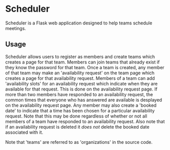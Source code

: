 # Scheduler

Scheduler is a Flask web application designed to help teams schedule meetings.

## Usage

Scheduler allows users to register as members and create teams which creates a page for that team. Members can join teams that already exist if they know the password for that team. Once a team is created, any member of that team may make an 'availability request' on the team page which creates a page for that availability request. Members of a team can add 'availability slots' for an availability request which indicate when they are available for that request. This is done on the availability request page. If more than two members have responded to an availability request, the common times that everyone who has answered are available is desplayed on the availability request page. Any member may also create a 'booked date' to indicate that a time has been chosen for a particular availability request. Note that this may be done regardless of whether or not all members of a team have responded to an availability request. Also note that if an availability request is deleted it *does not* delete the booked date associated with it. 

Note that 'teams' are referred to as 'organizations' in the source code.